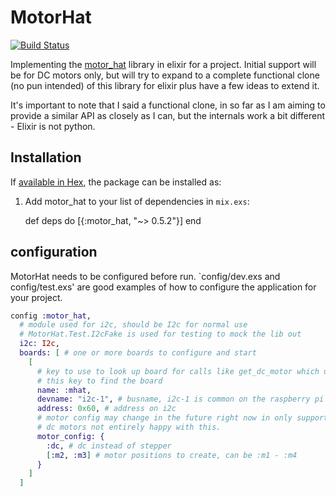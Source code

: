 # MotorHat
[![Build Status](https://travis-ci.org/matthewphilyaw/motor_hat.svg)](https://travis-ci.org/matthewphilyaw/motor_hat)

Implementing the [motor_hat](https://github.com/adafruit/Adafruit-Motor-HAT-Python-Library) library in elixir for a project. Initial support will be for DC motors only, but will try to expand to a complete functional clone (no pun intended) of this library for elixir plus have a few ideas to extend it.

It's important to note that I said a functional clone, in so far as I am aiming to provide a similar API as closely as I can, but the internals work a bit different - Elixir is not python.

## Installation

If [available in Hex](https://hex.pm/docs/publish), the package can be installed as:

  1. Add motor_hat to your list of dependencies in `mix.exs`:

        def deps do
          [{:motor_hat, "~> 0.5.2"}]
        end

## configuration

MotorHat needs to be configured before run. `config/dev.exs and config/test.exs' are good examples of how to configure the application for your project.

``` Elixir
config :motor_hat,
  # module used for i2c, should be I2c for normal use
  # MotorHat.Test.I2cFake is used for testing to mock the lib out
  i2c: I2c,
  boards: [ # one or more boards to configure and start
    [ 
      # key to use to look up board for calls like get_dc_motor which uses 
      # this key to find the board
      name: :mhat,
      devname: "i2c-1", # busname, i2c-1 is common on the raspberry pi
      address: 0x60, # address on i2c
      # motor config may change in the future right now in only supports
      # dc motors not entirely happy with this.
      motor_config: {
        :dc, # dc instead of stepper
        [:m2, :m3] # motor positions to create, can be :m1 - :m4
      }
    ]
  ]
```
